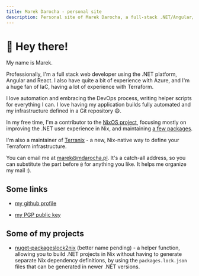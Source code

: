 ```yaml
---
title: Marek Darocha - personal site
description: Personal site of Marek Darocha, a full-stack .NET/Angular/React/Azure developer, and nixpkgs contributor
---
```


# :wave: Hey there!

My name is Marek.

Professionally, I'm a full stack web developer using the .NET platform,
Angular and React. I also have quite a bit
of experience with Azure, and I'm a huge fan of IaC, having a lot of experience
with Terraform.

I love automation  and embracing the DevOps process, writing helper
scripts for everything I can. I love having my application builds fully
automated and my infrastructure defined in a Git repository :smile:.

In my free time, I'm a contributor to the [NixOS project](https://nixos.org/),
focusing mostly on improving the .NET user experience in Nix, and maintaining
[a few packages](https://repology.org/maintainers/?search=marek%40mdarocha.pl).

I'm also a maintainer of [Terranix](https://terranix.org/) - a new, Nix-native
way to define your Terraform infrastructure.

You can email me at [marek@mdarocha.pl](mailto:marek@mdarocha.pl). It's a catch-all address,
so you can substitute the part before `@` for anything you like. It helps me organize my mail :).

## Some links

- [my github profile](https://github.com/mdarocha)

- [my PGP public key](https://mdarocha.pl/my-pgp.key)

## Some of my projects

- [nuget-packageslock2nix](https://github.com/mdarocha/nuget-packageslock2nix) (better name pending) -
  a helper function, allowing you to build .NET projects in Nix without having to generate
  separate Nix dependency definitions, by using the `packages.lock.json` files that can be
  generated in newer .NET versions.

